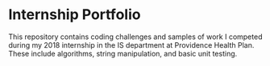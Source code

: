 # Internship Portfolio
This repository contains coding challenges and samples of work I competed during my 2018 internship in the IS department at Providence Health Plan. These include algorithms, string manipulation, and basic unit testing.
